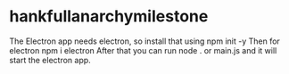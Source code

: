 # hankfullanarchymilestone
The Electron app needs electron, so install that using npm init -y Then for electron npm i electron After that you can run node . or main.js and it will start the electron app.
